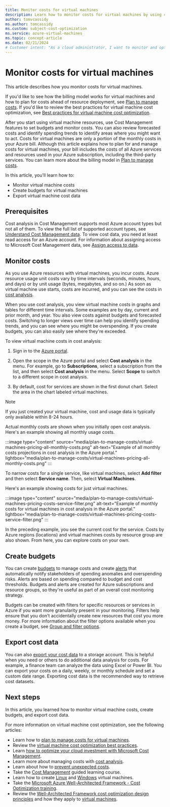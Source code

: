 ```yaml
---
title: Monitor costs for virtual machines
description: Learn how to monitor costs for virtual machines by using cost analysis in the Azure portal.
author: tomvcassidy
ms.author: tomcassidy
ms.custom: subject-cost-optimization
ms.service: azure-virtual-machines
ms.topic: concept-article
ms.date: 02/21/2024
# Customer intent: "As a cloud administrator, I want to monitor and optimize the costs associated with virtual machines, so that I can manage my organization's cloud expenditures effectively and avoid unexpected charges."
---
```


# Monitor costs for virtual machines

This article describes how you monitor costs for virtual machines. 

If you'd like to see how the billing model works for virtual machines and how to plan for costs ahead of resource deployment, see [Plan to manage costs](cost-optimization-plan-to-manage-costs.md). If you'd like to review the best practices for virtual machine cost optimization, see [Best practices for virtual machine cost optimization](cost-optimization-best-practices.md).

After you start using virtual machine resources, use Cost Management features to set budgets and monitor costs. You can also review forecasted costs and identify spending trends to identify areas where you might want to act. Costs for virtual machines are only a portion of the monthly costs in your Azure bill. Although this article explains how to plan for and manage costs for virtual machines, your bill includes the costs of all Azure services and resources used in your Azure subscription, including the third-party services. You can learn more about the billing model in [Plan to manage costs](cost-optimization-plan-to-manage-costs.md).

In this article, you'll learn how to:
* Monitor virtual machine costs
* Create budgets for virtual machines
* Export virtual machine cost data

## Prerequisites

Cost analysis in Cost Management supports most Azure account types but not all of them. To view the full list of supported account types, see [Understand Cost Management data](/azure/cost-management-billing/costs/understand-cost-mgt-data?WT.mc_id=costmanagementcontent_docsacmhorizontal_-inproduct-learn). To view cost data, you need at least read access for an Azure account. For information about assigning access to Microsoft Cost Management data, see [Assign access to data](/azure/cost-management/assign-access-acm-data?WT.mc_id=costmanagementcontent_docsacmhorizontal_-inproduct-learn).

## Monitor costs

As you use Azure resources with virtual machines, you incur costs. Azure resource usage unit costs vary by time intervals (seconds, minutes, hours, and days) or by unit usage (bytes, megabytes, and so on.) As soon as virtual machine use starts, costs are incurred, and you can see the costs in [cost analysis](/azure/cost-management/quick-acm-cost-analysis?WT.mc_id=costmanagementcontent_docsacmhorizontal_-inproduct-learn).

When you use cost analysis, you view virtual machine costs in graphs and tables for different time intervals. Some examples are by day, current and prior month, and year. You also view costs against budgets and forecasted costs. Switching to longer views over time can help you identify spending trends, and you can see where you might be overspending. If you create budgets, you can also easily see where they're exceeded.

To view virtual machine costs in cost analysis:

1. Sign in to the [Azure portal](https://portal.azure.com).

1. Open the scope in the Azure portal and select **Cost analysis** in the menu. For example, go to **Subscriptions**, select a subscription from the list, and then select  **Cost analysis** in the menu. Select **Scope** to switch to a different scope in cost analysis.

1. By default, cost for services are shown in the first donut chart. Select the area in the chart labeled virtual machines.

> [!NOTE]
> If you just created your virtual machine, cost and usage data is typically only available within 8-24 hours. 

Actual monthly costs are shown when you initially open cost analysis. Here's an example showing all monthly usage costs.

:::image type="content" source="media/plan-to-manage-costs/virtual-machines-pricing-all-monthly-costs.png" alt-text="Example of all monthly costs projections in cost analysis in the Azure portal." lightbox="media/plan-to-manage-costs/virtual-machines-pricing-all-monthly-costs.png" :::

To narrow costs for a single service, like virtual machines, select **Add filter** and then select **Service name**. Then, select **Virtual Machines**.

Here's an example showing costs for just virtual machines.

:::image type="content" source="media/plan-to-manage-costs/virtual-machines-pricing-costs-service-filter.png" alt-text="Example of monthly costs for virtual machines in cost analysis in the Azure portal." lightbox="media/plan-to-manage-costs/virtual-machines-pricing-costs-service-filter.png" :::

In the preceding example, you see the current cost for the service. Costs by Azure regions (locations) and virtual machines costs by resource group are also shown. From here, you can explore costs on your own.

## Create budgets

You can create [budgets](/azure/cost-management/tutorial-acm-create-budgets?WT.mc_id=costmanagementcontent_docsacmhorizontal_-inproduct-learn) to manage costs and create [alerts](/azure/cost-management-billing/costs/cost-mgt-alerts-monitor-usage-spending?WT.mc_id=costmanagementcontent_docsacmhorizontal_-inproduct-learn) that automatically notify stakeholders of spending anomalies and overspending risks. Alerts are based on spending compared to budget and cost thresholds. Budgets and alerts are created for Azure subscriptions and resource groups, so they're useful as part of an overall cost monitoring strategy. 

Budgets can be created with filters for specific resources or services in Azure if you want more granularity present in your monitoring. Filters help ensure that you don't accidentally create new resources that cost you more money. For more information about the filter options available when you create a budget, see [Group and filter options](/azure/cost-management-billing/costs/group-filter?WT.mc_id=costmanagementcontent_docsacmhorizontal_-inproduct-learn).

## Export cost data

You can also [export your cost data](/azure/cost-management-billing/costs/tutorial-export-acm-data?WT.mc_id=costmanagementcontent_docsacmhorizontal_-inproduct-learn) to a storage account. This is helpful when you need or others to do additional data analysis for costs. For example, a finance team can analyze the data using Excel or Power BI. You can export your costs on a daily, weekly, or monthly schedule and set a custom date range. Exporting cost data is the recommended way to retrieve cost datasets.

## Next steps

In this article, you learned how to monitor virtual machine costs, create budgets, and export cost data.

For more information on virtual machine cost optimization, see the following articles:

- Learn how to [plan to manage costs for virtual machines](cost-optimization-plan-to-manage-costs.md).
- Review the [virtual machine cost optimization best practices](cost-optimization-best-practices.md).
- Learn [how to optimize your cloud investment with Microsoft Cost Management](/azure/cost-management-billing/costs/cost-mgt-best-practices?WT.mc_id=costmanagementcontent_docsacmhorizontal_-inproduct-learn).
- Learn more about managing costs with [cost analysis](/azure/cost-management-billing/costs/quick-acm-cost-analysis?WT.mc_id=costmanagementcontent_docsacmhorizontal_-inproduct-learn).
- Learn about how to [prevent unexpected costs](/azure/cost-management-billing/understand/analyze-unexpected-charges?WT.mc_id=costmanagementcontent_docsacmhorizontal_-inproduct-learn).
- Take the [Cost Management](/training/paths/control-spending-manage-bills?WT.mc_id=costmanagementcontent_docsacmhorizontal_-inproduct-learn) guided learning course.
- Learn how to create [Linux](linux/quick-create-portal.md) and [Windows](windows/quick-create-portal.md) virtual machines.
- Take the [Microsoft Azure Well-Architected Framework - Cost Optimization training](/training/modules/azure-well-architected-cost-optimization/).
- Review the [Well-Architected Framework cost optimization design principles](/azure/well-architected/cost-optimization/principles) and how they apply to [virtual machines](/azure/well-architected/service-guides/virtual-machines-review#cost-optimization).
